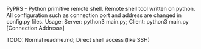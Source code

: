PyPRS - Python primitive remote shell.
Remote shell tool written on python.
All configuration such as connection port and address are changed in config.py files.
Usage:
Server: python3 main.py;
Client: python3 main.py [Connection Addresss]

TODO:
Normal readme.md;
Direct shell access (like SSH)
